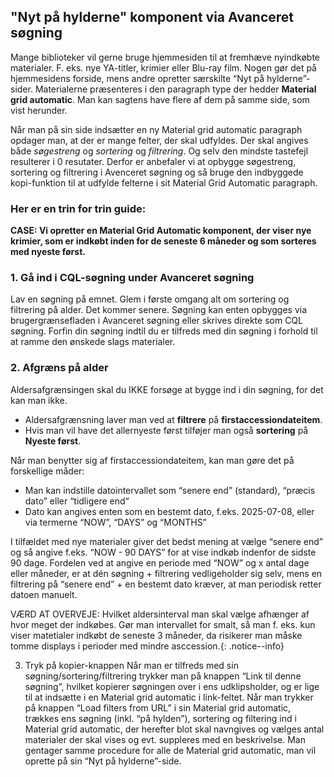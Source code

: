 ## "Nyt på hylderne" komponent via Avanceret søgning
Mange biblioteker vil gerne bruge hjemmesiden til at fremhæve nyindkøbte materialer. F. eks. nye YA-titler, krimier eller Blu-ray film. Nogen gør det på hjemmesidens forside, mens andre opretter særskilte  “Nyt på hylderne”-sider.
Materialerne præsenteres i den paragraph type der hedder **Material grid automatic**. Man kan sagtens have flere af dem på samme side, som vist herunder.

<billede>
  
Når man på sin side indsætter en ny Material grid automatic paragraph opdager man, at der er mange felter, der skal udfyldes. Der skal angives både *søgestreng* og *sortering* og *filtrering*. Og selv den mindste tastefejl resulterer i 0 resutater.
Derfor er anbefaler vi at opbygge søgestreng, sortering og filtrering i Avenceret søgning og så bruge den indbyggede kopi-funktion til at udfylde felterne i sit Material Grid Automatic paragraph.

### Her er en trin for trin guide:

**CASE: Vi opretter en Material Grid Automatic komponent, der viser nye krimier, som er indkøbt inden for de seneste 6 måneder og som sorteres med nyeste først.**

### 1. Gå ind i **CQL-søgning** under **Avanceret søgning**
Lav en søgning på emnet. Glem i første omgang alt om sortering og filtrering på alder. Det kommer senere.
Søgning kan enten opbygges via brugergrænsefladen i Avanceret søgning eller skrives direkte som CQL søgning. Forfin din søgning indtil du er tilfreds med din søgning i forhold til at ramme den ønskede slags materialer.

### 2. Afgræns på alder
Aldersafgrænsingen skal du IKKE forsøge at bygge ind i din søgning, for det kan man ikke. 

- Aldersafgrænsning laver man ved at **filtrere** på **firstaccessiondateitem**.
- Hvis man vil have det allernyeste først tilføjer man også **sortering** på **Nyeste først**.

Når man benytter sig af firstaccessiondateitem, kan man gøre det på forskellige måder:
- Man kan indstille datointervallet som “senere end” (standard), “præcis dato” eller “tidligere end“
- Dato kan angives enten som en bestemt dato, f.eks. 2025-07-08, eller via termerne “NOW”, “DAYS” og “MONTHS”
  
I tilfældet med nye materialer giver det bedst mening at vælge “senere end” og så angive f.eks. “NOW - 90 DAYS” for at vise indkøb indenfor de sidste 90 dage.
Fordelen ved at angive en periode med “NOW” og x antal dage eller måneder, er at dén søgning + filtrering vedligeholder sig selv, mens en filtrering på “senere end” + en bestemt dato kræver, at man periodisk retter datoen manuelt.

VÆRD AT OVERVEJE: 
Hvilket aldersinterval man skal vælge afhænger af hvor meget der indkøbes. Gør man intervallet for smalt, så man f. eks. kun viser matetialer indkøbt de seneste 3 måneder, da risikerer man måske tomme displays i perioder med mindre asccession.{: .notice--info}

3. Tryk på kopier-knappen
Når man er tilfreds med sin søgning/sortering/filtrering trykker man på knappen “Link til denne søgning”, hvilket kopierer søgningen over i ens udklipsholder, og er lige til at indsætte i en Material grid automatic i link-feltet.
Når man trykker på knappen “Load filters from URL” i sin Material grid automatic, trækkes ens søgning (inkl. “på hylden”), sortering og filtering ind i Material grid automatic, der herefter blot skal navngives og vælges antal materialer der skal vises og evt. suppleres med en beskrivelse.
Man gentager samme procedure for alle de Material grid automatic, man vil oprette på sin “Nyt på hylderne”-side.
